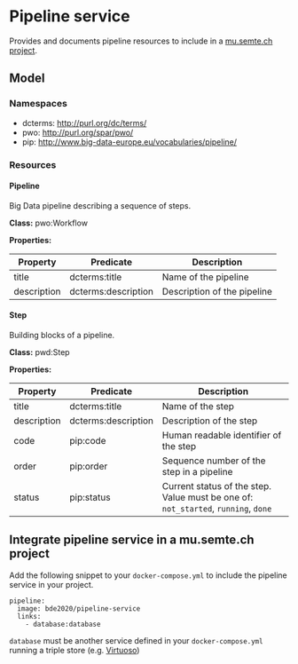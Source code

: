# Pipeline service

Provides and documents pipeline resources to include in a [mu.semte.ch project](https://mu.semte.ch/).

## Model

### Namespaces
- dcterms: http://purl.org/dc/terms/
- pwo: http://purl.org/spar/pwo/
- pip: http://www.big-data-europe.eu/vocabularies/pipeline/

### Resources
#### Pipeline
Big Data pipeline describing a sequence of steps.

**Class:** pwo:Workflow

**Properties:**

Property | Predicate | Description
--- | --- | ---
title | dcterms:title | Name of the pipeline
description | dcterms:description | Description of the pipeline

#### Step
Building blocks of a pipeline.

**Class:** pwd:Step

**Properties:**

Property | Predicate | Description
--- | --- | ---
title | dcterms:title | Name of the step
description | dcterms:description | Description of the step
code | pip:code | Human readable identifier of the step
order | pip:order | Sequence number of the step in a pipeline
status | pip:status | Current status of the step. Value must be one of: `not_started`, `running`, `done`

## Integrate pipeline service in a mu.semte.ch project
Add the following snippet to your `docker-compose.yml` to include the pipeline service in your project.

```
pipeline:
  image: bde2020/pipeline-service
  links:
    - database:database
```

`database` must be another service defined in your `docker-compose.yml` running a triple store (e.g. [Virtuoso](https://hub.docker.com/r/tenforce/virtuoso/))
